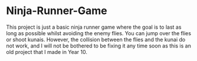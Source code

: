 # Ninja-Runner-Game
This project is just a basic ninja runner game where the goal is to last as long as possible whilst avoiding the enemy flies. You can jump over the flies or shoot kunais. However, the collision between the flies and the kunai do not work, and I will not be bothered to be fixing it any time soon as this is an old project that I made in Year 10.
